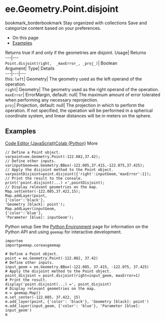  
#  ee.Geometry.Point.disjoint 
bookmark_borderbookmark Stay organized with collections  Save and categorize content based on your preferences.
  * On this page
  * [Examples](https://developers.google.com/earth-engine/apidocs/ee-geometry-point-disjoint#examples)


Returns true if and only if the geometries are disjoint. 
Usage| Returns  
---|---  
`Point.disjoint(right,  _maxError_, _proj_)`| Boolean  
Argument| Type| Details  
---|---|---  
this: `left`| Geometry| The geometry used as the left operand of the operation.  
`right`| Geometry| The geometry used as the right operand of the operation.  
`maxError`| ErrorMargin, default: null| The maximum amount of error tolerated when performing any necessary reprojection.  
`proj`| Projection, default: null| The projection in which to perform the operation. If not specified, the operation will be performed in a spherical coordinate system, and linear distances will be in meters on the sphere.  
## Examples
[Code Editor (JavaScript)](https://developers.google.com/earth-engine/apidocs/ee-geometry-point-disjoint#code-editor-javascript-sample)[Colab (Python)](https://developers.google.com/earth-engine/apidocs/ee-geometry-point-disjoint#colab-python-sample) More
```
// Define a Point object.
varpoint=ee.Geometry.Point(-122.082,37.42);
// Define other inputs.
varinputGeom=ee.Geometry.BBox(-122.085,37.415,-122.075,37.425);
// Apply the disjoint method to the Point object.
varpointDisjoint=point.disjoint({'right':inputGeom,'maxError':1});
// Print the result to the console.
print('point.disjoint(...) =',pointDisjoint);
// Display relevant geometries on the map.
Map.setCenter(-122.085,37.422,15);
Map.addLayer(point,
{'color':'black'},
'Geometry [black]: point');
Map.addLayer(inputGeom,
{'color':'blue'},
'Parameter [blue]: inputGeom');
```
Python setup
See the [ Python Environment](https://developers.google.com/earth-engine/guides/python_install) page for information on the Python API and using `geemap` for interactive development.
```
importee
importgeemap.coreasgeemap
```
```
# Define a Point object.
point = ee.Geometry.Point(-122.082, 37.42)
# Define other inputs.
input_geom = ee.Geometry.BBox(-122.085, 37.415, -122.075, 37.425)
# Apply the disjoint method to the Point object.
point_disjoint = point.disjoint(right=input_geom, maxError=1)
# Print the result.
display('point.disjoint(...) =', point_disjoint)
# Display relevant geometries on the map.
m = geemap.Map()
m.set_center(-122.085, 37.422, 15)
m.add_layer(point, {'color': 'black'}, 'Geometry [black]: point')
m.add_layer(input_geom, {'color': 'blue'}, 'Parameter [blue]: input_geom')
m
```


